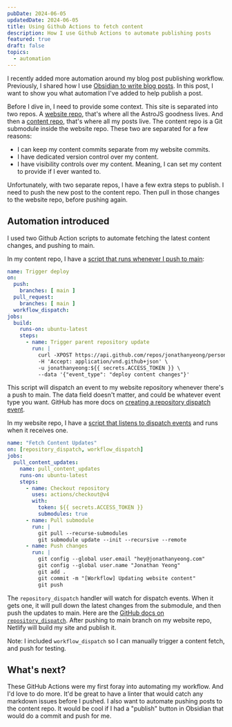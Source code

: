 ```yaml
---
pubDate: 2024-06-05
updatedDate: 2024-06-05
title: Using Github Actions to fetch content
description: How I use Github Actions to automate publishing posts
featured: true
draft: false
topics:
  - automation
---
```

I recently added more automation around my blog post publishing workflow. Previously, I shared how I use [Obsidian to write blog posts](https://jonathanyeong.com/writing-blog-posts-with-obsidian/). In this post, I want to show you what automation I've added to help publish a post.

Before I dive in, I need to provide some context. This site is separated into two repos. A [website repo](https://github.com/jonathanyeong/personal-website), that's where all the AstroJS goodness lives. And then a [content repo](https://github.com/jonathanyeong/personal-website-content), that's where all my posts live. The content repo is a Git submodule inside the website repo. These two are separated for a few reasons:

- I can keep my content commits separate from my website commits.
- I have dedicated version control over my content.
- I have visibility controls over my content. Meaning, I can set my content to provide if I ever wanted to.

Unfortunately, with two separate repos, I have a few extra steps to publish. I need to push the new post to the content repo. Then pull in those changes to the website repo, before pushing again.
## Automation introduced
I used two Github Action scripts to automate fetching the latest content changes, and pushing to main.

In my content repo, I have a [script that runs whenever I push to main](https://github.com/jonathanyeong/personal-website-content/blob/main/.github/workflows/main.yml):
```yaml
name: Trigger deploy
on:
  push:
    branches: [ main ]
  pull_request:
    branches: [ main ]
  workflow_dispatch:
jobs:
  build:
    runs-on: ubuntu-latest
    steps:
      - name: Trigger parent repository update
        run: |
          curl -XPOST https://api.github.com/repos/jonathanyeong/personal-website/dispatches \
          -H 'Accept: application/vnd.github+json' \
          -u jonathanyeong:${{ secrets.ACCESS_TOKEN }} \
          --data '{"event_type": "deploy content changes"}'
```

This script will dispatch an event to my website repository whenever there's a push to main. The data field doesn't matter, and could be whatever event type you want. GitHub has more docs on [creating a repository dispatch event](https://docs.github.com/en/rest/repos/repos?apiVersion=2022-11-28#create-a-repository-dispatch-event).

In my website repo, I have a [script that listens to dispatch events](https://github.com/jonathanyeong/personal-website/blob/main/.github/workflows/fetch-content-updates.yml) and runs when it receives one.
```yaml
name: "Fetch Content Updates"
on: [repository_dispatch, workflow_dispatch]
jobs:
  pull_content_updates:
    name: pull_content_updates
    runs-on: ubuntu-latest
    steps:
      - name: Checkout repository
        uses: actions/checkout@v4
        with:
          token: ${{ secrets.ACCESS_TOKEN }}
          submodules: true
      - name: Pull submodule
        run: |
          git pull --recurse-submodules
          git submodule update --init --recursive --remote
      - name: Push changes
        run: |
          git config --global user.email "hey@jonathanyeong.com"
          git config --global user.name "Jonathan Yeong"
          git add .
          git commit -m "[Workflow] Updating website content"
          git push

```

The `repository_dispatch` handler will watch for dispatch events. When it gets one, it will pull down the latest changes from the submodule, and then push the updates to main. Here are the [GitHub docs on `repository_dispatch`](https://docs.github.com/en/actions/using-workflows/events-that-trigger-workflows#repository_dispatch). After pushing to main branch on my website repo, Netlify will build my site and publish it.

Note: I included `workflow_dispatch` so I can manually trigger a content fetch, and push for testing.

## What's next?

These GitHub Actions were my first foray into automating my workflow. And I'd love to do more. It'd be great to have a linter that would catch any markdown issues before I pushed. I also want to automate pushing posts to the content repo. It would be cool if I had a "publish" button in Obsidian that would do a commit and push for me.